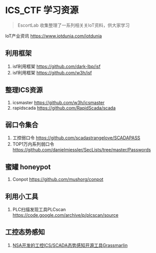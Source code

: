 # ICS_CTF 学习资源


>EscortLab 收集整理了一系列相关关IoT资料，供大家学习

IoT产业资讯 https://www.iotdunia.com/iotdunia


## 利用框架


1. isf利用框架 https://github.com/dark-lbp/isf
2. isf利用框架 https://github.com/w3h/isf


## 整理ICS资源

1. icsmaster https://github.com/w3h/icsmaster
2. rapidscada https://github.com/RapidScada/scada

## 弱口令集合

1. 工控弱口令 https://github.com/scadastrangelove/SCADAPASS
2. TOP1万内系列弱口令 https://github.com/danielmiessler/SecLists/tree/master/Passwords


## 蜜罐 honeypot

1. Conpot https://github.com/mushorg/conpot


## 利用小工具

1. PLC扫描发现工具PLCscan https://code.google.com/archive/p/plcscan/source

## 工控态势感知

1. [NSA开发的工控ICS/SCADA态势感知开源工具Grassmarlin](https://github.com/iadgov/grassmarlin)